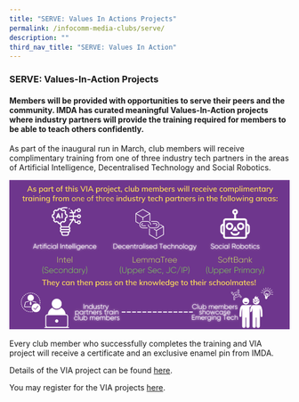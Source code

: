 ```yaml
---
title: "SERVE: Values In Actions Projects"
permalink: /infocomm-media-clubs/serve/
description: ""
third_nav_title: "SERVE: Values In Action"
---
```



### SERVE: Values-In-Action Projects

#### Members will be provided with opportunities to serve their peers and the community. IMDA has curated meaningful Values-In-Action projects where industry partners will provide the training required for members to be able to teach others confidently.

As part of the inaugural run in March, club members will receive complimentary training from one of three industry tech partners in the areas of Artificial Intelligence, Decentralised Technology and Social Robotics. 

![VIA Project](/images/viaproject.jpg)

Every club member who successfully completes the training and VIA project will receive a certificate and an exclusive enamel pin from IMDA.

Details of the VIA project can be found [here](/files/infocomm-media-clubs/VIA%20EDM%20Attachment.pdf).

You may register for the VIA projects [here](https://form.gov.sg/#!/61c41737ef72800012a47858).